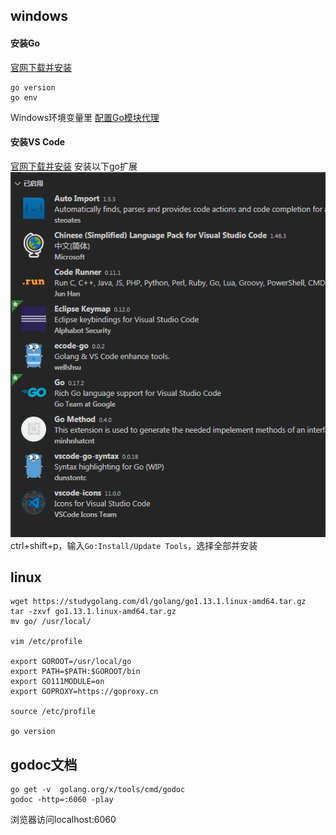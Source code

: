 ## windows
#### 安装Go
[官网下载并安装](https://golang.org/dl/)
```
go version
go env
```
Windows环境变量里 [配置Go模块代理](https://goproxy.cn/)

#### 安装VS Code
[官网下载并安装]([https://code.visualstudio.com/](https://code.visualstudio.com/))
安装以下go扩展
![](../images/微信图片_20201013153210.png)
ctrl+shift+p，输入`Go:Install/Update Tools`，选择全部并安装

## linux
```
wget https://studygolang.com/dl/golang/go1.13.1.linux-amd64.tar.gz
tar -zxvf go1.13.1.linux-amd64.tar.gz
mv go/ /usr/local/

vim /etc/profile

export GOROOT=/usr/local/go
export PATH=$PATH:$GOROOT/bin
export GO111MODULE=on
export GOPROXY=https://goproxy.cn

source /etc/profile

go version

```

## godoc文档
```
go get -v  golang.org/x/tools/cmd/godoc
godoc -http=:6060 -play
```
浏览器访问localhost:6060